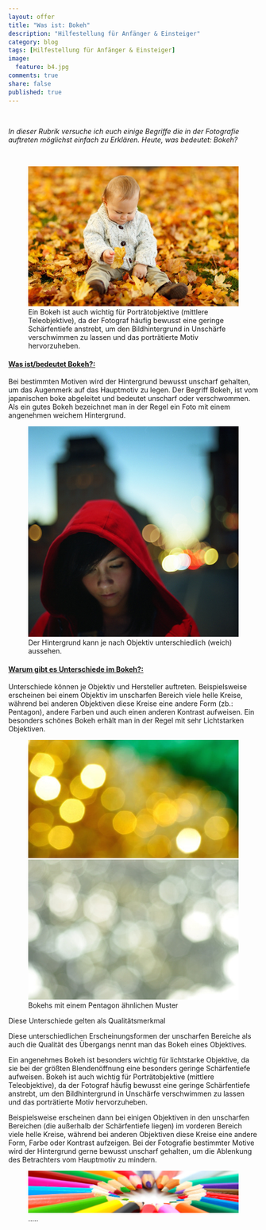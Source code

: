 ```yaml
---
layout: offer
title: "Was ist: Bokeh"
description: "Hilfestellung für Anfänger & Einsteiger"
category: blog
tags: [Hilfestellung für Anfänger & Einsteiger]
image:
  feature: b4.jpg
comments: true
share: false
published: true
---
```

 
  


    



*In dieser Rubrik versuche ich euch einige Begriffe die in der Fotografie auftreten möglichst einfach zu Erklären. Heute, was bedeutet: Bokeh?* 
 
  


    




<figure>
<img src="/images/b8.jpg"/>
<figcaption>Ein Bokeh ist auch wichtig für Porträtobjektive (mittlere Teleobjektive), da der Fotograf häufig bewusst eine geringe Schärfentiefe anstrebt, um den Bildhintergrund in Unschärfe verschwimmen zu lassen und das porträtierte Motiv hervorzuheben.</figcaption>
</figure>



#### <a name="fenced-code-block"><u>Was ist/bedeutet Bokeh?:</u></a>

Bei bestimmten Motiven wird der Hintergrund bewusst unscharf gehalten, um das Augenmerk auf das Hauptmotiv zu legen.
Der Begriff Bokeh, ist vom japanischen boke abgeleitet und bedeutet unscharf oder verschwommen. Als ein gutes Bokeh bezeichnet man in der Regel ein Foto mit einem angenehmen weichem Hintergrund.


<figure>
<img src="/images/b5.jpg"/>
<figcaption>Der Hintergrund kann je nach Objektiv unterschiedlich (weich) aussehen.
</figcaption>
</figure>





#### <a name="fenced-code-block"><u>Warum gibt es Unterschiede im Bokeh?:</u></a>

Unterschiede können je Objektiv und Hersteller auftreten. Beispielsweise erscheinen bei einem Objektiv im unscharfen Bereich viele helle Kreise, während bei anderen Objektiven diese Kreise eine andere Form (zb.: Pentagon), andere Farben und auch einen anderen Kontrast aufweisen. 
Ein besonders schönes Bokeh erhält man in der Regel mit sehr Lichtstarken Objektiven.

<figure class="half">
	<img src="/images/b6.jpg">
	<img src="/images/b7.jpg">
	<figcaption>Bokehs mit einem Pentagon ähnlichen Muster</figcaption>
</figure>






Diese Unterschiede gelten als Qualitätsmerkmal 



 Diese unterschiedlichen Erscheinungsformen der unscharfen Bereiche als auch die Qualität des Übergangs nennt man das Bokeh eines Objektives.

Ein angenehmes Bokeh ist besonders wichtig für lichtstarke Objektive, da sie bei der größten Blendenöffnung eine besonders geringe Schärfentiefe aufweisen. Bokeh ist auch wichtig für Porträtobjektive (mittlere Teleobjektive), da der Fotograf häufig bewusst eine geringe Schärfentiefe anstrebt, um den Bildhintergrund in Unschärfe verschwimmen zu lassen und das porträtierte Motiv hervorzuheben.



Beispielsweise erscheinen dann bei einigen Objektiven in den unscharfen Bereichen (die außerhalb der Schärfentiefe liegen) im vorderen Bereich viele helle Kreise, während bei anderen Objektiven diese Kreise eine andere Form, Farbe oder Kontrast aufzeigen.
Bei der Fotografie bestimmter Motive wird der Hintergrund gerne bewusst unscharf gehalten, um die Ablenkung des Betrachters vom Hauptmotiv zu mindern.

<figure>
<img src="/images/b1.jpg"/>
<figcaption>.....</figcaption>
</figure>
